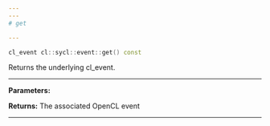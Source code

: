 ```yaml
---
---
# get

---
```


```cpp
cl_event cl::sycl::event::get() const
```


Returns the underlying cl_event. 


---
**Parameters:**

**Returns:** The associated OpenCL event 

---
